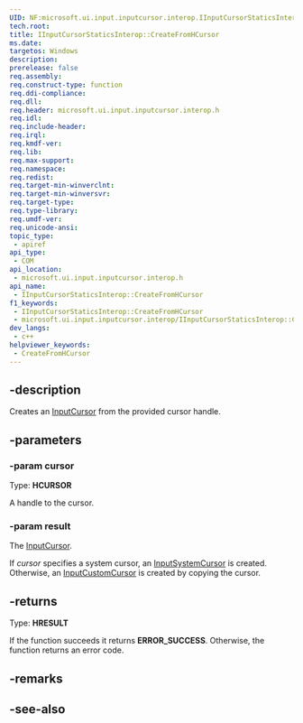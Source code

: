 ```yaml
---
UID: NF:microsoft.ui.input.inputcursor.interop.IInputCursorStaticsInterop.CreateFromHCursor
tech.root: 
title: IInputCursorStaticsInterop::CreateFromHCursor
ms.date: 
targetos: Windows
description: 
prerelease: false
req.assembly: 
req.construct-type: function
req.ddi-compliance: 
req.dll: 
req.header: microsoft.ui.input.inputcursor.interop.h
req.idl: 
req.include-header: 
req.irql: 
req.kmdf-ver: 
req.lib: 
req.max-support: 
req.namespace: 
req.redist: 
req.target-min-winverclnt: 
req.target-min-winversvr: 
req.target-type: 
req.type-library: 
req.umdf-ver: 
req.unicode-ansi: 
topic_type:
 - apiref
api_type:
 - COM
api_location:
 - microsoft.ui.input.inputcursor.interop.h
api_name:
 - IInputCursorStaticsInterop::CreateFromHCursor
f1_keywords:
 - IInputCursorStaticsInterop::CreateFromHCursor
 - microsoft.ui.input.inputcursor.interop/IInputCursorStaticsInterop::CreateFromHCursor
dev_langs:
 - c++
helpviewer_keywords:
 - CreateFromHCursor
---
```


## -description

Creates an [InputCursor](/windows/windows-app-sdk/api/winrt/microsoft.ui.input.inputcursor) from the provided cursor handle.

## -parameters

### -param cursor

Type: **HCURSOR**

A handle to the cursor.

### -param result

The [InputCursor](/windows/windows-app-sdk/api/winrt/microsoft.ui.input.inputcursor).

If *cursor* specifies a system cursor, an [InputSystemCursor](/windows/windows-app-sdk/api/winrt/microsoft.ui.input.inputsystemcursor) is created. Otherwise, an [InputCustomCursor](/windows/windows-app-sdk/api/winrt/microsoft.ui.input.inputcustomcursor) is created by copying the cursor.

## -returns

Type: **HRESULT**

If the function succeeds it returns **ERROR_SUCCESS**. Otherwise, the function returns an error code.

## -remarks

## -see-also
